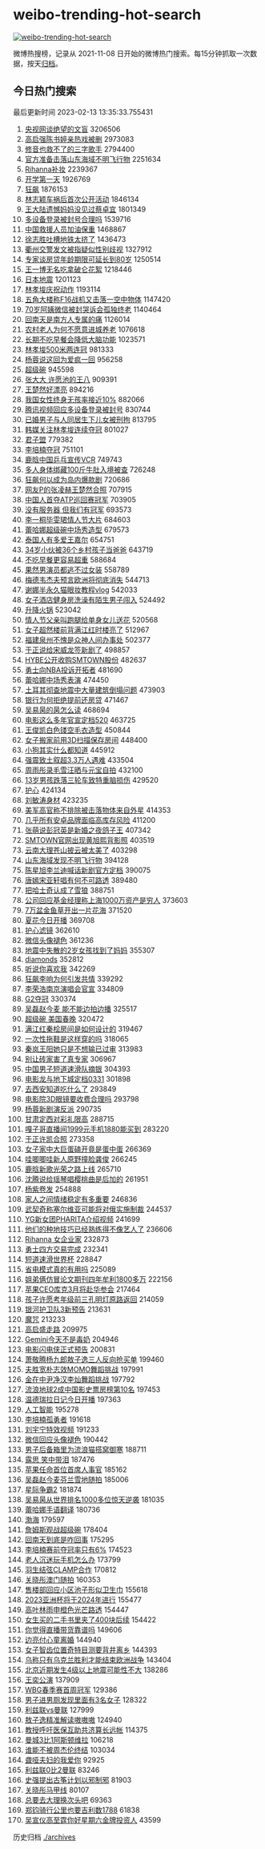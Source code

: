 # weibo-trending-hot-search

[![weibo-trending-hot-search](https://github.com/ameizi/weibo-trending-hot-search/actions/workflows/ci.yml/badge.svg)](https://github.com/ameizi/weibo-trending-hot-search/actions/workflows/ci.yml)

微博热搜榜，记录从 2021-11-08 日开始的微博热门搜索。每15分钟抓取一次数据，按天[归档](./archives)。

## 今日热门搜索

<!-- BEGIN --> 
最后更新时间 2023-02-13 13:35:33.755431 
1. [央视网谈绝望的文盲](https://s.weibo.com/weibo?q=%23%E5%A4%AE%E8%A7%86%E7%BD%91%E8%B0%88%E7%BB%9D%E6%9C%9B%E7%9A%84%E6%96%87%E7%9B%B2%23&t=31&band_rank=2&Refer=top) 3206506
1. [高启强陈书婷亲热戏被删](https://s.weibo.com/weibo?q=%23%E9%AB%98%E5%90%AF%E5%BC%BA%E9%99%88%E4%B9%A6%E5%A9%B7%E4%BA%B2%E7%83%AD%E6%88%8F%E8%A2%AB%E5%88%A0%23&t=31&band_rank=8&Refer=top) 2973083
1. [修音也救不了的三字歌手](https://s.weibo.com/weibo?q=%23%E4%BF%AE%E9%9F%B3%E4%B9%9F%E6%95%91%E4%B8%8D%E4%BA%86%E7%9A%84%E4%B8%89%E5%AD%97%E6%AD%8C%E6%89%8B%23&t=31&band_rank=1&Refer=top) 2794400
1. [官方准备击落山东海域不明飞行物](https://s.weibo.com/weibo?q=%23%E5%AE%98%E6%96%B9%E5%87%86%E5%A4%87%E5%87%BB%E8%90%BD%E5%B1%B1%E4%B8%9C%E6%B5%B7%E5%9F%9F%E4%B8%8D%E6%98%8E%E9%A3%9E%E8%A1%8C%E7%89%A9%23&t=31&band_rank=1&Refer=top) 2251634
1. [Rihanna补妆](https://s.weibo.com/weibo?q=%23Rihanna%E8%A1%A5%E5%A6%86%23&t=31&band_rank=1&Refer=top) 2239367
1. [开学第一天](https://s.weibo.com/weibo?q=%E5%BC%80%E5%AD%A6%E7%AC%AC%E4%B8%80%E5%A4%A9&t=31&band_rank=46&Refer=top) 1926769
1. [狂飙](https://s.weibo.com/weibo?q=%E7%8B%82%E9%A3%99&t=31&band_rank=8&Refer=top) 1876153
1. [林志颖车祸后首次公开活动](https://s.weibo.com/weibo?q=%23%E6%9E%97%E5%BF%97%E9%A2%96%E8%BD%A6%E7%A5%B8%E5%90%8E%E9%A6%96%E6%AC%A1%E5%85%AC%E5%BC%80%E6%B4%BB%E5%8A%A8%23&t=31&band_rank=4&Refer=top) 1846134
1. [王大陆遗憾妈妈没见过蔡卓宜](https://s.weibo.com/weibo?q=%23%E7%8E%8B%E5%A4%A7%E9%99%86%E9%81%97%E6%86%BE%E5%A6%88%E5%A6%88%E6%B2%A1%E8%A7%81%E8%BF%87%E8%94%A1%E5%8D%93%E5%AE%9C%23&t=31&band_rank=6&Refer=top) 1801349
1. [多设备登录被封号合理吗](https://s.weibo.com/weibo?q=%23%E5%A4%9A%E8%AE%BE%E5%A4%87%E7%99%BB%E5%BD%95%E8%A2%AB%E5%B0%81%E5%8F%B7%E5%90%88%E7%90%86%E5%90%97%23&t=31&band_rank=16&Refer=top) 1539716
1. [中国救援人员加油保重](https://s.weibo.com/weibo?q=%23%E4%B8%AD%E5%9B%BD%E6%95%91%E6%8F%B4%E4%BA%BA%E5%91%98%E5%8A%A0%E6%B2%B9%E4%BF%9D%E9%87%8D%23&t=31&band_rank=3&Refer=top) 1468867
1. [徐志胜吐槽地铁太挤了](https://s.weibo.com/weibo?q=%23%E5%BE%90%E5%BF%97%E8%83%9C%E5%90%90%E6%A7%BD%E5%9C%B0%E9%93%81%E5%A4%AA%E6%8C%A4%E4%BA%86%23&t=31&band_rank=8&Refer=top) 1436473
1. [衢州交警发文被指疑似性别歧视](https://s.weibo.com/weibo?q=%23%E8%A1%A2%E5%B7%9E%E4%BA%A4%E8%AD%A6%E5%8F%91%E6%96%87%E8%A2%AB%E6%8C%87%E7%96%91%E4%BC%BC%E6%80%A7%E5%88%AB%E6%AD%A7%E8%A7%86%23&t=31&band_rank=19&Refer=top) 1327912
1. [专家谈房贷年龄期限可延长到80岁](https://s.weibo.com/weibo?q=%23%E4%B8%93%E5%AE%B6%E8%B0%88%E6%88%BF%E8%B4%B7%E5%B9%B4%E9%BE%84%E6%9C%9F%E9%99%90%E5%8F%AF%E5%BB%B6%E9%95%BF%E5%88%B080%E5%B2%81%23&t=31&band_rank=4&Refer=top) 1250514
1. [王一博无名吃拿破仑花絮](https://s.weibo.com/weibo?q=%23%E7%8E%8B%E4%B8%80%E5%8D%9A%E6%97%A0%E5%90%8D%E5%90%83%E6%8B%BF%E7%A0%B4%E4%BB%91%E8%8A%B1%E7%B5%AE%23&t=31&band_rank=20&Refer=top) 1218446
1. [日本地震](https://s.weibo.com/weibo?q=%E6%97%A5%E6%9C%AC%E5%9C%B0%E9%9C%87&t=31&band_rank=7&Refer=top) 1201123
1. [林孝埈庆祝动作](https://s.weibo.com/weibo?q=%23%E6%9E%97%E5%AD%9D%E5%9F%88%E5%BA%86%E7%A5%9D%E5%8A%A8%E4%BD%9C%23&t=31&band_rank=2&Refer=top) 1193114
1. [五角大楼称F16战机又击落一空中物体](https://s.weibo.com/weibo?q=%23%E4%BA%94%E8%A7%92%E5%A4%A7%E6%A5%BC%E7%A7%B0F16%E6%88%98%E6%9C%BA%E5%8F%88%E5%87%BB%E8%90%BD%E4%B8%80%E7%A9%BA%E4%B8%AD%E7%89%A9%E4%BD%93%23&t=31&band_rank=5&Refer=top) 1147420
1. [70岁阿姨微信被封哭诉会孤独终老](https://s.weibo.com/weibo?q=%2370%E5%B2%81%E9%98%BF%E5%A7%A8%E5%BE%AE%E4%BF%A1%E8%A2%AB%E5%B0%81%E5%93%AD%E8%AF%89%E4%BC%9A%E5%AD%A4%E7%8B%AC%E7%BB%88%E8%80%81%23&t=31&band_rank=4&Refer=top) 1140464
1. [回南天是南方人专属的痛](https://s.weibo.com/weibo?q=%23%E5%9B%9E%E5%8D%97%E5%A4%A9%E6%98%AF%E5%8D%97%E6%96%B9%E4%BA%BA%E4%B8%93%E5%B1%9E%E7%9A%84%E7%97%9B%23&t=31&band_rank=22&Refer=top) 1126014
1. [农村老人为何不愿意进城养老](https://s.weibo.com/weibo?q=%23%E5%86%9C%E6%9D%91%E8%80%81%E4%BA%BA%E4%B8%BA%E4%BD%95%E4%B8%8D%E6%84%BF%E6%84%8F%E8%BF%9B%E5%9F%8E%E5%85%BB%E8%80%81%23&t=31&band_rank=48&Refer=top) 1076618
1. [长期不吃早餐会降低大脑功能](https://s.weibo.com/weibo?q=%23%E9%95%BF%E6%9C%9F%E4%B8%8D%E5%90%83%E6%97%A9%E9%A4%90%E4%BC%9A%E9%99%8D%E4%BD%8E%E5%A4%A7%E8%84%91%E5%8A%9F%E8%83%BD%23&t=31&band_rank=22&Refer=top) 1023571
1. [林孝埈500米两连冠](https://s.weibo.com/weibo?q=%23%E6%9E%97%E5%AD%9D%E5%9F%88500%E7%B1%B3%E4%B8%A4%E8%BF%9E%E5%86%A0%23&t=31&band_rank=5&Refer=top) 981333
1. [杨蓉说这回为爱疯一回](https://s.weibo.com/weibo?q=%23%E6%9D%A8%E8%93%89%E8%AF%B4%E8%BF%99%E5%9B%9E%E4%B8%BA%E7%88%B1%E7%96%AF%E4%B8%80%E5%9B%9E%23&t=31&band_rank=8&Refer=top) 956258
1. [超级碗](https://s.weibo.com/weibo?q=%E8%B6%85%E7%BA%A7%E7%A2%97&t=31&band_rank=6&Refer=top) 945598
1. [张大大 许愿池的王八](https://s.weibo.com/weibo?q=%E5%BC%A0%E5%A4%A7%E5%A4%A7%20%E8%AE%B8%E6%84%BF%E6%B1%A0%E7%9A%84%E7%8E%8B%E5%85%AB&t=31&band_rank=6&Refer=top) 909391
1. [王楚然好漂亮](https://s.weibo.com/weibo?q=%E7%8E%8B%E6%A5%9A%E7%84%B6%E5%A5%BD%E6%BC%82%E4%BA%AE&t=31&band_rank=7&Refer=top) 894216
1. [我国女性终身无孩率接近10%](https://s.weibo.com/weibo?q=%23%E6%88%91%E5%9B%BD%E5%A5%B3%E6%80%A7%E7%BB%88%E8%BA%AB%E6%97%A0%E5%AD%A9%E7%8E%87%E6%8E%A5%E8%BF%9110%25%23&t=31&band_rank=15&Refer=top) 882066
1. [腾讯视频回应多设备登录被封号](https://s.weibo.com/weibo?q=%23%E8%85%BE%E8%AE%AF%E8%A7%86%E9%A2%91%E5%9B%9E%E5%BA%94%E5%A4%9A%E8%AE%BE%E5%A4%87%E7%99%BB%E5%BD%95%E8%A2%AB%E5%B0%81%E5%8F%B7%23&t=31&band_rank=41&Refer=top) 830744
1. [已婚男子与人同居生下儿女被刑拘](https://s.weibo.com/weibo?q=%23%E5%B7%B2%E5%A9%9A%E7%94%B7%E5%AD%90%E4%B8%8E%E4%BA%BA%E5%90%8C%E5%B1%85%E7%94%9F%E4%B8%8B%E5%84%BF%E5%A5%B3%E8%A2%AB%E5%88%91%E6%8B%98%23&t=31&band_rank=31&Refer=top) 813795
1. [韩媒关注林孝埈连续夺冠](https://s.weibo.com/weibo?q=%23%E9%9F%A9%E5%AA%92%E5%85%B3%E6%B3%A8%E6%9E%97%E5%AD%9D%E5%9F%88%E8%BF%9E%E7%BB%AD%E5%A4%BA%E5%86%A0%23&t=31&band_rank=14&Refer=top) 801027
1. [君子盟](https://s.weibo.com/weibo?q=%E5%90%9B%E5%AD%90%E7%9B%9F&t=31&band_rank=13&Refer=top) 779382
1. [李培楠夺冠](https://s.weibo.com/weibo?q=%23%E6%9D%8E%E5%9F%B9%E6%A5%A0%E5%A4%BA%E5%86%A0%23&t=31&band_rank=25&Refer=top) 751101
1. [鹿晗中国乒乓宣传VCR](https://s.weibo.com/weibo?q=%23%E9%B9%BF%E6%99%97%E4%B8%AD%E5%9B%BD%E4%B9%92%E4%B9%93%E5%AE%A3%E4%BC%A0VCR%23&t=31&band_rank=13&Refer=top) 749743
1. [多人身体绑藏100斤牛肚入境被查](https://s.weibo.com/weibo?q=%23%E5%A4%9A%E4%BA%BA%E8%BA%AB%E4%BD%93%E7%BB%91%E8%97%8F100%E6%96%A4%E7%89%9B%E8%82%9A%E5%85%A5%E5%A2%83%E8%A2%AB%E6%9F%A5%23&t=31&band_rank=8&Refer=top) 726248
1. [狂飙何以成为岛内爆款剧](https://s.weibo.com/weibo?q=%23%E7%8B%82%E9%A3%99%E4%BD%95%E4%BB%A5%E6%88%90%E4%B8%BA%E5%B2%9B%E5%86%85%E7%88%86%E6%AC%BE%E5%89%A7%23&t=31&band_rank=20&Refer=top) 720686
1. [网友P的张凌赫王楚然合照](https://s.weibo.com/weibo?q=%23%E7%BD%91%E5%8F%8BP%E7%9A%84%E5%BC%A0%E5%87%8C%E8%B5%AB%E7%8E%8B%E6%A5%9A%E7%84%B6%E5%90%88%E7%85%A7%23&t=31&band_rank=10&Refer=top) 707915
1. [中国人首夺ATP巡回赛冠军](https://s.weibo.com/weibo?q=%23%E4%B8%AD%E5%9B%BD%E4%BA%BA%E9%A6%96%E5%A4%BAATP%E5%B7%A1%E5%9B%9E%E8%B5%9B%E5%86%A0%E5%86%9B%23&t=31&band_rank=7&Refer=top) 703905
1. [没有服务器 但我们有冠军](https://s.weibo.com/weibo?q=%E6%B2%A1%E6%9C%89%E6%9C%8D%E5%8A%A1%E5%99%A8%20%E4%BD%86%E6%88%91%E4%BB%AC%E6%9C%89%E5%86%A0%E5%86%9B&t=31&band_rank=7&Refer=top) 693573
1. [李一桐毕雯珺情人节大片](https://s.weibo.com/weibo?q=%23%E6%9D%8E%E4%B8%80%E6%A1%90%E6%AF%95%E9%9B%AF%E7%8F%BA%E6%83%85%E4%BA%BA%E8%8A%82%E5%A4%A7%E7%89%87%23&t=31&band_rank=33&Refer=top) 684603
1. [蕾哈娜超级碗中场秀造型](https://s.weibo.com/weibo?q=%23%E8%95%BE%E5%93%88%E5%A8%9C%E8%B6%85%E7%BA%A7%E7%A2%97%E4%B8%AD%E5%9C%BA%E7%A7%80%E9%80%A0%E5%9E%8B%23&t=31&band_rank=12&Refer=top) 679573
1. [泰国人有多爱王嘉尔](https://s.weibo.com/weibo?q=%23%E6%B3%B0%E5%9B%BD%E4%BA%BA%E6%9C%89%E5%A4%9A%E7%88%B1%E7%8E%8B%E5%98%89%E5%B0%94%23&t=31&band_rank=9&Refer=top) 654751
1. [34岁小伙被36个乡村孩子当爸爸](https://s.weibo.com/weibo?q=%2334%E5%B2%81%E5%B0%8F%E4%BC%99%E8%A2%AB36%E4%B8%AA%E4%B9%A1%E6%9D%91%E5%AD%A9%E5%AD%90%E5%BD%93%E7%88%B8%E7%88%B8%23&t=31&band_rank=18&Refer=top) 643719
1. [不吃早餐更容易超重](https://s.weibo.com/weibo?q=%23%E4%B8%8D%E5%90%83%E6%97%A9%E9%A4%90%E6%9B%B4%E5%AE%B9%E6%98%93%E8%B6%85%E9%87%8D%23&t=31&band_rank=36&Refer=top) 588684
1. [果然男演员都逃不过女装](https://s.weibo.com/weibo?q=%23%E6%9E%9C%E7%84%B6%E7%94%B7%E6%BC%94%E5%91%98%E9%83%BD%E9%80%83%E4%B8%8D%E8%BF%87%E5%A5%B3%E8%A3%85%23&t=31&band_rank=20&Refer=top) 558789
1. [梅德韦杰夫预言欧洲将彻底消失](https://s.weibo.com/weibo?q=%23%E6%A2%85%E5%BE%B7%E9%9F%A6%E6%9D%B0%E5%A4%AB%E9%A2%84%E8%A8%80%E6%AC%A7%E6%B4%B2%E5%B0%86%E5%BD%BB%E5%BA%95%E6%B6%88%E5%A4%B1%23&t=31&band_rank=10&Refer=top) 544713
1. [谢娜半永久猫眼妆教程vlog](https://s.weibo.com/weibo?q=%23%E8%B0%A2%E5%A8%9C%E5%8D%8A%E6%B0%B8%E4%B9%85%E7%8C%AB%E7%9C%BC%E5%A6%86%E6%95%99%E7%A8%8Bvlog%23&t=31&band_rank=11&Refer=top) 542033
1. [女子酒店健身房洗澡有陌生男子闯入](https://s.weibo.com/weibo?q=%23%E5%A5%B3%E5%AD%90%E9%85%92%E5%BA%97%E5%81%A5%E8%BA%AB%E6%88%BF%E6%B4%97%E6%BE%A1%E6%9C%89%E9%99%8C%E7%94%9F%E7%94%B7%E5%AD%90%E9%97%AF%E5%85%A5%23&t=31&band_rank=13&Refer=top) 524492
1. [升降火锅](https://s.weibo.com/weibo?q=%E5%8D%87%E9%99%8D%E7%81%AB%E9%94%85&t=31&band_rank=12&Refer=top) 523042
1. [情人节父亲叫跑腿给单身女儿送花](https://s.weibo.com/weibo?q=%23%E6%83%85%E4%BA%BA%E8%8A%82%E7%88%B6%E4%BA%B2%E5%8F%AB%E8%B7%91%E8%85%BF%E7%BB%99%E5%8D%95%E8%BA%AB%E5%A5%B3%E5%84%BF%E9%80%81%E8%8A%B1%23&t=31&band_rank=14&Refer=top) 520568
1. [女子超然楼前背满江红时楼亮了](https://s.weibo.com/weibo?q=%23%E5%A5%B3%E5%AD%90%E8%B6%85%E7%84%B6%E6%A5%BC%E5%89%8D%E8%83%8C%E6%BB%A1%E6%B1%9F%E7%BA%A2%E6%97%B6%E6%A5%BC%E4%BA%AE%E4%BA%86%23&t=31&band_rank=31&Refer=top) 512967
1. [福建泉州不愧是众神人间办事处](https://s.weibo.com/weibo?q=%23%E7%A6%8F%E5%BB%BA%E6%B3%89%E5%B7%9E%E4%B8%8D%E6%84%A7%E6%98%AF%E4%BC%97%E7%A5%9E%E4%BA%BA%E9%97%B4%E5%8A%9E%E4%BA%8B%E5%A4%84%23&t=31&band_rank=11&Refer=top) 502377
1. [于正说给宋威龙签新剧了](https://s.weibo.com/weibo?q=%23%E4%BA%8E%E6%AD%A3%E8%AF%B4%E7%BB%99%E5%AE%8B%E5%A8%81%E9%BE%99%E7%AD%BE%E6%96%B0%E5%89%A7%E4%BA%86%23&t=31&band_rank=26&Refer=top) 498857
1. [HYBE公开收购SMTOWN股份](https://s.weibo.com/weibo?q=%23HYBE%E5%85%AC%E5%BC%80%E6%94%B6%E8%B4%ADSMTOWN%E8%82%A1%E4%BB%BD%23&t=31&band_rank=23&Refer=top) 482637
1. [勇士向NBA投诉开拓者](https://s.weibo.com/weibo?q=%23%E5%8B%87%E5%A3%AB%E5%90%91NBA%E6%8A%95%E8%AF%89%E5%BC%80%E6%8B%93%E8%80%85%23&t=31&band_rank=13&Refer=top) 481690
1. [蕾哈娜中场秀表演](https://s.weibo.com/weibo?q=%E8%95%BE%E5%93%88%E5%A8%9C%E4%B8%AD%E5%9C%BA%E7%A7%80%E8%A1%A8%E6%BC%94&t=31&band_rank=22&Refer=top) 474450
1. [土耳其彻查地震中大量建筑倒塌问题](https://s.weibo.com/weibo?q=%23%E5%9C%9F%E8%80%B3%E5%85%B6%E5%BD%BB%E6%9F%A5%E5%9C%B0%E9%9C%87%E4%B8%AD%E5%A4%A7%E9%87%8F%E5%BB%BA%E7%AD%91%E5%80%92%E5%A1%8C%E9%97%AE%E9%A2%98%23&t=31&band_rank=17&Refer=top) 473903
1. [银行为何拒绝提前还房贷](https://s.weibo.com/weibo?q=%23%E9%93%B6%E8%A1%8C%E4%B8%BA%E4%BD%95%E6%8B%92%E7%BB%9D%E6%8F%90%E5%89%8D%E8%BF%98%E6%88%BF%E8%B4%B7%23&t=31&band_rank=31&Refer=top) 471467
1. [吴易昺的昺怎么读](https://s.weibo.com/weibo?q=%23%E5%90%B4%E6%98%93%E6%98%BA%E7%9A%84%E6%98%BA%E6%80%8E%E4%B9%88%E8%AF%BB%23&t=31&band_rank=18&Refer=top) 468694
1. [电影这么多年官宣定档520](https://s.weibo.com/weibo?q=%23%E7%94%B5%E5%BD%B1%E8%BF%99%E4%B9%88%E5%A4%9A%E5%B9%B4%E5%AE%98%E5%AE%A3%E5%AE%9A%E6%A1%A3520%23&t=31&band_rank=17&Refer=top) 463725
1. [王俊凯白色镂空毛衣造型](https://s.weibo.com/weibo?q=%23%E7%8E%8B%E4%BF%8A%E5%87%AF%E7%99%BD%E8%89%B2%E9%95%82%E7%A9%BA%E6%AF%9B%E8%A1%A3%E9%80%A0%E5%9E%8B%23&t=31&band_rank=22&Refer=top) 450844
1. [女子搬家前用3D扫描保存房间](https://s.weibo.com/weibo?q=%23%E5%A5%B3%E5%AD%90%E6%90%AC%E5%AE%B6%E5%89%8D%E7%94%A83D%E6%89%AB%E6%8F%8F%E4%BF%9D%E5%AD%98%E6%88%BF%E9%97%B4%23&t=31&band_rank=27&Refer=top) 448400
1. [小狗其实什么都知道](https://s.weibo.com/weibo?q=%23%E5%B0%8F%E7%8B%97%E5%85%B6%E5%AE%9E%E4%BB%80%E4%B9%88%E9%83%BD%E7%9F%A5%E9%81%93%23&t=31&band_rank=13&Refer=top) 445912
1. [强震致土叙超3.3万人遇难](https://s.weibo.com/weibo?q=%23%E5%BC%BA%E9%9C%87%E8%87%B4%E5%9C%9F%E5%8F%99%E8%B6%853.3%E4%B8%87%E4%BA%BA%E9%81%87%E9%9A%BE%23&t=31&band_rank=33&Refer=top) 433504
1. [周雨彤录毛雪汪晒与元宝自拍](https://s.weibo.com/weibo?q=%23%E5%91%A8%E9%9B%A8%E5%BD%A4%E5%BD%95%E6%AF%9B%E9%9B%AA%E6%B1%AA%E6%99%92%E4%B8%8E%E5%85%83%E5%AE%9D%E8%87%AA%E6%8B%8D%23&t=31&band_rank=19&Refer=top) 432100
1. [13岁男孩跌落三轮车致特重脑损伤](https://s.weibo.com/weibo?q=%2313%E5%B2%81%E7%94%B7%E5%AD%A9%E8%B7%8C%E8%90%BD%E4%B8%89%E8%BD%AE%E8%BD%A6%E8%87%B4%E7%89%B9%E9%87%8D%E8%84%91%E6%8D%9F%E4%BC%A4%23&t=31&band_rank=31&Refer=top) 429520
1. [护心](https://s.weibo.com/weibo?q=%E6%8A%A4%E5%BF%83&t=31&band_rank=19&Refer=top) 424134
1. [刘敏涛身材](https://s.weibo.com/weibo?q=%23%E5%88%98%E6%95%8F%E6%B6%9B%E8%BA%AB%E6%9D%90%23&t=31&band_rank=20&Refer=top) 423235
1. [美军高官称不排除被击落物体来自外星](https://s.weibo.com/weibo?q=%23%E7%BE%8E%E5%86%9B%E9%AB%98%E5%AE%98%E7%A7%B0%E4%B8%8D%E6%8E%92%E9%99%A4%E8%A2%AB%E5%87%BB%E8%90%BD%E7%89%A9%E4%BD%93%E6%9D%A5%E8%87%AA%E5%A4%96%E6%98%9F%23&t=31&band_rank=44&Refer=top) 414353
1. [几乎所有安卓品牌面临高库存风险](https://s.weibo.com/weibo?q=%23%E5%87%A0%E4%B9%8E%E6%89%80%E6%9C%89%E5%AE%89%E5%8D%93%E5%93%81%E7%89%8C%E9%9D%A2%E4%B8%B4%E9%AB%98%E5%BA%93%E5%AD%98%E9%A3%8E%E9%99%A9%23&t=31&band_rank=21&Refer=top) 411200
1. [张萌说彭冠英是新婚之夜鸽子王](https://s.weibo.com/weibo?q=%23%E5%BC%A0%E8%90%8C%E8%AF%B4%E5%BD%AD%E5%86%A0%E8%8B%B1%E6%98%AF%E6%96%B0%E5%A9%9A%E4%B9%8B%E5%A4%9C%E9%B8%BD%E5%AD%90%E7%8E%8B%23&t=31&band_rank=14&Refer=top) 407342
1. [SMTOWN官网出现黄旭熙背影照](https://s.weibo.com/weibo?q=%23SMTOWN%E5%AE%98%E7%BD%91%E5%87%BA%E7%8E%B0%E9%BB%84%E6%97%AD%E7%86%99%E8%83%8C%E5%BD%B1%E7%85%A7%23&t=31&band_rank=14&Refer=top) 403519
1. [云南大理苍山披云被太美了](https://s.weibo.com/weibo?q=%23%E4%BA%91%E5%8D%97%E5%A4%A7%E7%90%86%E8%8B%8D%E5%B1%B1%E6%8A%AB%E4%BA%91%E8%A2%AB%E5%A4%AA%E7%BE%8E%E4%BA%86%23&t=31&band_rank=43&Refer=top) 403298
1. [山东海域发现不明飞行物](https://s.weibo.com/weibo?q=%23%E5%B1%B1%E4%B8%9C%E6%B5%B7%E5%9F%9F%E5%8F%91%E7%8E%B0%E4%B8%8D%E6%98%8E%E9%A3%9E%E8%A1%8C%E7%89%A9%23&t=31&band_rank=15&Refer=top) 394128
1. [陈星旭李兰迪喊话新剧官方定档](https://s.weibo.com/weibo?q=%23%E9%99%88%E6%98%9F%E6%97%AD%E6%9D%8E%E5%85%B0%E8%BF%AA%E5%96%8A%E8%AF%9D%E6%96%B0%E5%89%A7%E5%AE%98%E6%96%B9%E5%AE%9A%E6%A1%A3%23&t=31&band_rank=22&Refer=top) 390075
1. [唐嫣宋亚轩唱有何不可路透](https://s.weibo.com/weibo?q=%23%E5%94%90%E5%AB%A3%E5%AE%8B%E4%BA%9A%E8%BD%A9%E5%94%B1%E6%9C%89%E4%BD%95%E4%B8%8D%E5%8F%AF%E8%B7%AF%E9%80%8F%23&t=31&band_rank=16&Refer=top) 389480
1. [把哈士奇认成了雪狼](https://s.weibo.com/weibo?q=%23%E6%8A%8A%E5%93%88%E5%A3%AB%E5%A5%87%E8%AE%A4%E6%88%90%E4%BA%86%E9%9B%AA%E7%8B%BC%23&t=31&band_rank=29&Refer=top) 388751
1. [公司回应基金经理称上海1000万资产是穷人](https://s.weibo.com/weibo?q=%23%E5%85%AC%E5%8F%B8%E5%9B%9E%E5%BA%94%E5%9F%BA%E9%87%91%E7%BB%8F%E7%90%86%E7%A7%B0%E4%B8%8A%E6%B5%B71000%E4%B8%87%E8%B5%84%E4%BA%A7%E6%98%AF%E7%A9%B7%E4%BA%BA%23&t=31&band_rank=47&Refer=top) 373603
1. [7万盆金鱼草开出一片花海](https://s.weibo.com/weibo?q=%237%E4%B8%87%E7%9B%86%E9%87%91%E9%B1%BC%E8%8D%89%E5%BC%80%E5%87%BA%E4%B8%80%E7%89%87%E8%8A%B1%E6%B5%B7%23&t=31&band_rank=18&Refer=top) 371520
1. [夏花今日开播](https://s.weibo.com/weibo?q=%23%E5%A4%8F%E8%8A%B1%E4%BB%8A%E6%97%A5%E5%BC%80%E6%92%AD%23&t=31&band_rank=29&Refer=top) 369708
1. [护心滤镜](https://s.weibo.com/weibo?q=%23%E6%8A%A4%E5%BF%83%E6%BB%A4%E9%95%9C%23&t=31&band_rank=23&Refer=top) 362610
1. [微信头像褪色](https://s.weibo.com/weibo?q=%23%E5%BE%AE%E4%BF%A1%E5%A4%B4%E5%83%8F%E8%A4%AA%E8%89%B2%23&t=31&band_rank=17&Refer=top) 361236
1. [地震中失散的2岁女孩找到了妈妈](https://s.weibo.com/weibo?q=%23%E5%9C%B0%E9%9C%87%E4%B8%AD%E5%A4%B1%E6%95%A3%E7%9A%842%E5%B2%81%E5%A5%B3%E5%AD%A9%E6%89%BE%E5%88%B0%E4%BA%86%E5%A6%88%E5%A6%88%23&t=31&band_rank=29&Refer=top) 355307
1. [diamonds](https://s.weibo.com/weibo?q=diamonds&t=31&band_rank=30&Refer=top) 352812
1. [听说你喜欢我](https://s.weibo.com/weibo?q=%E5%90%AC%E8%AF%B4%E4%BD%A0%E5%96%9C%E6%AC%A2%E6%88%91&t=31&band_rank=18&Refer=top) 342269
1. [狂飙李响为何引发共情](https://s.weibo.com/weibo?q=%23%E7%8B%82%E9%A3%99%E6%9D%8E%E5%93%8D%E4%B8%BA%E4%BD%95%E5%BC%95%E5%8F%91%E5%85%B1%E6%83%85%23&t=31&band_rank=41&Refer=top) 339292
1. [李荣浩南京演唱会官宣](https://s.weibo.com/weibo?q=%23%E6%9D%8E%E8%8D%A3%E6%B5%A9%E5%8D%97%E4%BA%AC%E6%BC%94%E5%94%B1%E4%BC%9A%E5%AE%98%E5%AE%A3%23&t=31&band_rank=27&Refer=top) 334809
1. [G2夺冠](https://s.weibo.com/weibo?q=%23G2%E5%A4%BA%E5%86%A0%23&t=31&band_rank=30&Refer=top) 330374
1. [吴磊赵今麦 能不能边拍边播](https://s.weibo.com/weibo?q=%E5%90%B4%E7%A3%8A%E8%B5%B5%E4%BB%8A%E9%BA%A6%20%E8%83%BD%E4%B8%8D%E8%83%BD%E8%BE%B9%E6%8B%8D%E8%BE%B9%E6%92%AD&t=31&band_rank=19&Refer=top) 325517
1. [超级碗 美国春晚](https://s.weibo.com/weibo?q=%E8%B6%85%E7%BA%A7%E7%A2%97%20%E7%BE%8E%E5%9B%BD%E6%98%A5%E6%99%9A&t=31&band_rank=23&Refer=top) 320472
1. [满江红秦桧房间是如何设计的](https://s.weibo.com/weibo?q=%23%E6%BB%A1%E6%B1%9F%E7%BA%A2%E7%A7%A6%E6%A1%A7%E6%88%BF%E9%97%B4%E6%98%AF%E5%A6%82%E4%BD%95%E8%AE%BE%E8%AE%A1%E7%9A%84%23&t=31&band_rank=48&Refer=top) 319467
1. [一次性拖鞋是这样穿的吗](https://s.weibo.com/weibo?q=%23%E4%B8%80%E6%AC%A1%E6%80%A7%E6%8B%96%E9%9E%8B%E6%98%AF%E8%BF%99%E6%A0%B7%E7%A9%BF%E7%9A%84%E5%90%97%23&t=31&band_rank=21&Refer=top) 318065
1. [秦岚王阳她只是不想输已过审](https://s.weibo.com/weibo?q=%23%E7%A7%A6%E5%B2%9A%E7%8E%8B%E9%98%B3%E5%A5%B9%E5%8F%AA%E6%98%AF%E4%B8%8D%E6%83%B3%E8%BE%93%E5%B7%B2%E8%BF%87%E5%AE%A1%23&t=31&band_rank=37&Refer=top) 313983
1. [别让砖家害了真专家](https://s.weibo.com/weibo?q=%23%E5%88%AB%E8%AE%A9%E7%A0%96%E5%AE%B6%E5%AE%B3%E4%BA%86%E7%9C%9F%E4%B8%93%E5%AE%B6%23&t=31&band_rank=41&Refer=top) 306967
1. [中国男子短道速滑队摘银](https://s.weibo.com/weibo?q=%23%E4%B8%AD%E5%9B%BD%E7%94%B7%E5%AD%90%E7%9F%AD%E9%81%93%E9%80%9F%E6%BB%91%E9%98%9F%E6%91%98%E9%93%B6%23&t=31&band_rank=22&Refer=top) 304393
1. [电影龙与地下城定档0331](https://s.weibo.com/weibo?q=%23%E7%94%B5%E5%BD%B1%E9%BE%99%E4%B8%8E%E5%9C%B0%E4%B8%8B%E5%9F%8E%E5%AE%9A%E6%A1%A30331%23&t=31&band_rank=30&Refer=top) 301898
1. [去西安知道吃什么了](https://s.weibo.com/weibo?q=%23%E5%8E%BB%E8%A5%BF%E5%AE%89%E7%9F%A5%E9%81%93%E5%90%83%E4%BB%80%E4%B9%88%E4%BA%86%23&t=31&band_rank=22&Refer=top) 293849
1. [电影院3D眼镜要收费合理吗](https://s.weibo.com/weibo?q=%23%E7%94%B5%E5%BD%B1%E9%99%A23D%E7%9C%BC%E9%95%9C%E8%A6%81%E6%94%B6%E8%B4%B9%E5%90%88%E7%90%86%E5%90%97%23&t=31&band_rank=25&Refer=top) 293798
1. [杨蓉新剧演反派](https://s.weibo.com/weibo?q=%23%E6%9D%A8%E8%93%89%E6%96%B0%E5%89%A7%E6%BC%94%E5%8F%8D%E6%B4%BE%23&t=31&band_rank=31&Refer=top) 290735
1. [甘肃定西对彩礼限高](https://s.weibo.com/weibo?q=%23%E7%94%98%E8%82%83%E5%AE%9A%E8%A5%BF%E5%AF%B9%E5%BD%A9%E7%A4%BC%E9%99%90%E9%AB%98%23&t=31&band_rank=26&Refer=top) 288715
1. [嘎子哥直播间1999元手机1880能买到](https://s.weibo.com/weibo?q=%23%E5%98%8E%E5%AD%90%E5%93%A5%E7%9B%B4%E6%92%AD%E9%97%B41999%E5%85%83%E6%89%8B%E6%9C%BA1880%E8%83%BD%E4%B9%B0%E5%88%B0%23&t=31&band_rank=23&Refer=top) 283220
1. [于正许凯合照](https://s.weibo.com/weibo?q=%23%E4%BA%8E%E6%AD%A3%E8%AE%B8%E5%87%AF%E5%90%88%E7%85%A7%23&t=31&band_rank=25&Refer=top) 273358
1. [女子家中大巨蛋磕开竟是蛋中蛋](https://s.weibo.com/weibo?q=%23%E5%A5%B3%E5%AD%90%E5%AE%B6%E4%B8%AD%E5%A4%A7%E5%B7%A8%E8%9B%8B%E7%A3%95%E5%BC%80%E7%AB%9F%E6%98%AF%E8%9B%8B%E4%B8%AD%E8%9B%8B%23&t=31&band_rank=45&Refer=top) 266369
1. [哇唧唧哇新人原野撞脸龚俊](https://s.weibo.com/weibo?q=%23%E5%93%87%E5%94%A7%E5%94%A7%E5%93%87%E6%96%B0%E4%BA%BA%E5%8E%9F%E9%87%8E%E6%92%9E%E8%84%B8%E9%BE%9A%E4%BF%8A%23&t=31&band_rank=24&Refer=top) 266245
1. [鹿晗新歌光荣之路上线](https://s.weibo.com/weibo?q=%23%E9%B9%BF%E6%99%97%E6%96%B0%E6%AD%8C%E5%85%89%E8%8D%A3%E4%B9%8B%E8%B7%AF%E4%B8%8A%E7%BA%BF%23&t=31&band_rank=36&Refer=top) 265710
1. [沈腾说给瑶琴唱樱桃曲是后加的](https://s.weibo.com/weibo?q=%23%E6%B2%88%E8%85%BE%E8%AF%B4%E7%BB%99%E7%91%B6%E7%90%B4%E5%94%B1%E6%A8%B1%E6%A1%83%E6%9B%B2%E6%98%AF%E5%90%8E%E5%8A%A0%E7%9A%84%23&t=31&band_rank=35&Refer=top) 261951
1. [杨紫卷发](https://s.weibo.com/weibo?q=%23%E6%9D%A8%E7%B4%AB%E5%8D%B7%E5%8F%91%23&t=31&band_rank=25&Refer=top) 254888
1. [家人之间情绪稳定有多重要](https://s.weibo.com/weibo?q=%23%E5%AE%B6%E4%BA%BA%E4%B9%8B%E9%97%B4%E6%83%85%E7%BB%AA%E7%A8%B3%E5%AE%9A%E6%9C%89%E5%A4%9A%E9%87%8D%E8%A6%81%23&t=31&band_rank=28&Refer=top) 246836
1. [武契奇称塞尔维亚可能将对俄实施制裁](https://s.weibo.com/weibo?q=%23%E6%AD%A6%E5%A5%91%E5%A5%87%E7%A7%B0%E5%A1%9E%E5%B0%94%E7%BB%B4%E4%BA%9A%E5%8F%AF%E8%83%BD%E5%B0%86%E5%AF%B9%E4%BF%84%E5%AE%9E%E6%96%BD%E5%88%B6%E8%A3%81%23&t=31&band_rank=26&Refer=top) 244537
1. [YG新女团PHARITA介绍视频](https://s.weibo.com/weibo?q=%23YG%E6%96%B0%E5%A5%B3%E5%9B%A2PHARITA%E4%BB%8B%E7%BB%8D%E8%A7%86%E9%A2%91%23&t=31&band_rank=30&Refer=top) 241699
1. [他们的种地技巧已经熟练得不像艺人了](https://s.weibo.com/weibo?q=%23%E4%BB%96%E4%BB%AC%E7%9A%84%E7%A7%8D%E5%9C%B0%E6%8A%80%E5%B7%A7%E5%B7%B2%E7%BB%8F%E7%86%9F%E7%BB%83%E5%BE%97%E4%B8%8D%E5%83%8F%E8%89%BA%E4%BA%BA%E4%BA%86%23&t=31&band_rank=41&Refer=top) 236606
1. [Rihanna 女企业家](https://s.weibo.com/weibo?q=Rihanna%20%E5%A5%B3%E4%BC%81%E4%B8%9A%E5%AE%B6&t=31&band_rank=36&Refer=top) 232873
1. [勇士四方交易完成](https://s.weibo.com/weibo?q=%23%E5%8B%87%E5%A3%AB%E5%9B%9B%E6%96%B9%E4%BA%A4%E6%98%93%E5%AE%8C%E6%88%90%23&t=31&band_rank=45&Refer=top) 232341
1. [短道速滑世界杯](https://s.weibo.com/weibo?q=%23%E7%9F%AD%E9%81%93%E9%80%9F%E6%BB%91%E4%B8%96%E7%95%8C%E6%9D%AF%23&t=31&band_rank=33&Refer=top) 228847
1. [省电模式真的有用吗](https://s.weibo.com/weibo?q=%23%E7%9C%81%E7%94%B5%E6%A8%A1%E5%BC%8F%E7%9C%9F%E7%9A%84%E6%9C%89%E7%94%A8%E5%90%97%23&t=31&band_rank=43&Refer=top) 225089
1. [姐弟俩仿冒论文期刊四年牟利1800多万](https://s.weibo.com/weibo?q=%23%E5%A7%90%E5%BC%9F%E4%BF%A9%E4%BB%BF%E5%86%92%E8%AE%BA%E6%96%87%E6%9C%9F%E5%88%8A%E5%9B%9B%E5%B9%B4%E7%89%9F%E5%88%A91800%E5%A4%9A%E4%B8%87%23&t=31&band_rank=27&Refer=top) 222156
1. [苹果CEO库克3月将赴华参会](https://s.weibo.com/weibo?q=%23%E8%8B%B9%E6%9E%9CCEO%E5%BA%93%E5%85%8B3%E6%9C%88%E5%B0%86%E8%B5%B4%E5%8D%8E%E5%8F%82%E4%BC%9A%23&t=31&band_rank=32&Refer=top) 217464
1. [孩子许愿考年级前三孔明灯原路返回](https://s.weibo.com/weibo?q=%23%E5%AD%A9%E5%AD%90%E8%AE%B8%E6%84%BF%E8%80%83%E5%B9%B4%E7%BA%A7%E5%89%8D%E4%B8%89%E5%AD%94%E6%98%8E%E7%81%AF%E5%8E%9F%E8%B7%AF%E8%BF%94%E5%9B%9E%23&t=31&band_rank=43&Refer=top) 214059
1. [银河护卫队3新预告](https://s.weibo.com/weibo?q=%23%E9%93%B6%E6%B2%B3%E6%8A%A4%E5%8D%AB%E9%98%9F3%E6%96%B0%E9%A2%84%E5%91%8A%23&t=31&band_rank=38&Refer=top) 213631
1. [魔咒](https://s.weibo.com/weibo?q=%E9%AD%94%E5%92%92&t=31&band_rank=28&Refer=top) 213233
1. [高启盛走路](https://s.weibo.com/weibo?q=%23%E9%AB%98%E5%90%AF%E7%9B%9B%E8%B5%B0%E8%B7%AF%23&t=31&band_rank=29&Refer=top) 209975
1. [Gemini今天不是毒奶](https://s.weibo.com/weibo?q=%23Gemini%E4%BB%8A%E5%A4%A9%E4%B8%8D%E6%98%AF%E6%AF%92%E5%A5%B6%23&t=31&band_rank=37&Refer=top) 204946
1. [电影闪电侠正式预告](https://s.weibo.com/weibo?q=%23%E7%94%B5%E5%BD%B1%E9%97%AA%E7%94%B5%E4%BE%A0%E6%AD%A3%E5%BC%8F%E9%A2%84%E5%91%8A%23&t=31&band_rank=38&Refer=top) 200831
1. [萧敬腾杨九郎敖子逸三人反向抢买单](https://s.weibo.com/weibo?q=%23%E8%90%A7%E6%95%AC%E8%85%BE%E6%9D%A8%E4%B9%9D%E9%83%8E%E6%95%96%E5%AD%90%E9%80%B8%E4%B8%89%E4%BA%BA%E5%8F%8D%E5%90%91%E6%8A%A2%E4%B9%B0%E5%8D%95%23&t=31&band_rank=12&Refer=top) 199460
1. [夫胜宽朴志效MOMO舞蹈挑战](https://s.weibo.com/weibo?q=%23%E5%A4%AB%E8%83%9C%E5%AE%BD%E6%9C%B4%E5%BF%97%E6%95%88MOMO%E8%88%9E%E8%B9%88%E6%8C%91%E6%88%98%23&t=31&band_rank=30&Refer=top) 197991
1. [金在中尹净汉李灿舞蹈挑战](https://s.weibo.com/weibo?q=%23%E9%87%91%E5%9C%A8%E4%B8%AD%E5%B0%B9%E5%87%80%E6%B1%89%E6%9D%8E%E7%81%BF%E8%88%9E%E8%B9%88%E6%8C%91%E6%88%98%23&t=31&band_rank=19&Refer=top) 197792
1. [流浪地球2成中国影史票房榜第10名](https://s.weibo.com/weibo?q=%23%E6%B5%81%E6%B5%AA%E5%9C%B0%E7%90%832%E6%88%90%E4%B8%AD%E5%9B%BD%E5%BD%B1%E5%8F%B2%E7%A5%A8%E6%88%BF%E6%A6%9C%E7%AC%AC10%E5%90%8D%23&t=31&band_rank=31&Refer=top) 197453
1. [温德瑞拉日记今日开播](https://s.weibo.com/weibo?q=%23%E6%B8%A9%E5%BE%B7%E7%91%9E%E6%8B%89%E6%97%A5%E8%AE%B0%E4%BB%8A%E6%97%A5%E5%BC%80%E6%92%AD%23&t=31&band_rank=45&Refer=top) 197363
1. [人工智能](https://s.weibo.com/weibo?q=%23%E4%BA%BA%E5%B7%A5%E6%99%BA%E8%83%BD%23&t=31&band_rank=35&Refer=top) 195278
1. [李培楠孤勇者](https://s.weibo.com/weibo?q=%23%E6%9D%8E%E5%9F%B9%E6%A5%A0%E5%AD%A4%E5%8B%87%E8%80%85%23&t=31&band_rank=46&Refer=top) 191618
1. [刘宇宁特效视频](https://s.weibo.com/weibo?q=%23%E5%88%98%E5%AE%87%E5%AE%81%E7%89%B9%E6%95%88%E8%A7%86%E9%A2%91%23&t=31&band_rank=6&Refer=top) 191233
1. [微信回应头像褪色](https://s.weibo.com/weibo?q=%23%E5%BE%AE%E4%BF%A1%E5%9B%9E%E5%BA%94%E5%A4%B4%E5%83%8F%E8%A4%AA%E8%89%B2%23&t=31&band_rank=32&Refer=top) 190442
1. [男子后备箱里为流浪猫搭窝御寒](https://s.weibo.com/weibo?q=%23%E7%94%B7%E5%AD%90%E5%90%8E%E5%A4%87%E7%AE%B1%E9%87%8C%E4%B8%BA%E6%B5%81%E6%B5%AA%E7%8C%AB%E6%90%AD%E7%AA%9D%E5%BE%A1%E5%AF%92%23&t=31&band_rank=43&Refer=top) 188711
1. [露思 笑中带泪](https://s.weibo.com/weibo?q=%E9%9C%B2%E6%80%9D%20%E7%AC%91%E4%B8%AD%E5%B8%A6%E6%B3%AA&t=31&band_rank=34&Refer=top) 187476
1. [苹果任命首位首席人事官](https://s.weibo.com/weibo?q=%23%E8%8B%B9%E6%9E%9C%E4%BB%BB%E5%91%BD%E9%A6%96%E4%BD%8D%E9%A6%96%E5%B8%AD%E4%BA%BA%E4%BA%8B%E5%AE%98%23&t=31&band_rank=46&Refer=top) 185162
1. [吴磊赵今麦芬兰雪地随拍](https://s.weibo.com/weibo?q=%23%E5%90%B4%E7%A3%8A%E8%B5%B5%E4%BB%8A%E9%BA%A6%E8%8A%AC%E5%85%B0%E9%9B%AA%E5%9C%B0%E9%9A%8F%E6%8B%8D%23&t=31&band_rank=35&Refer=top) 185006
1. [星际争霸2](https://s.weibo.com/weibo?q=%23%E6%98%9F%E9%99%85%E4%BA%89%E9%9C%B82%23&t=31&band_rank=22&Refer=top) 181874
1. [吴易昺从世界排名1000多位惊天逆袭](https://s.weibo.com/weibo?q=%23%E5%90%B4%E6%98%93%E6%98%BA%E4%BB%8E%E4%B8%96%E7%95%8C%E6%8E%92%E5%90%8D1000%E5%A4%9A%E4%BD%8D%E6%83%8A%E5%A4%A9%E9%80%86%E8%A2%AD%23&t=31&band_rank=49&Refer=top) 181035
1. [蕾哈娜手语翻译](https://s.weibo.com/weibo?q=%E8%95%BE%E5%93%88%E5%A8%9C%E6%89%8B%E8%AF%AD%E7%BF%BB%E8%AF%91&t=31&band_rank=50&Refer=top) 180736
1. [渤海](https://s.weibo.com/weibo?q=%23%E6%B8%A4%E6%B5%B7%23&t=31&band_rank=36&Refer=top) 179597
1. [詹姆斯观战超级碗](https://s.weibo.com/weibo?q=%23%E8%A9%B9%E5%A7%86%E6%96%AF%E8%A7%82%E6%88%98%E8%B6%85%E7%BA%A7%E7%A2%97%23&t=31&band_rank=40&Refer=top) 178404
1. [回南天到底是咋回事](https://s.weibo.com/weibo?q=%23%E5%9B%9E%E5%8D%97%E5%A4%A9%E5%88%B0%E5%BA%95%E6%98%AF%E5%92%8B%E5%9B%9E%E4%BA%8B%23&t=31&band_rank=47&Refer=top) 175295
1. [李培楠赛前夺冠率只有6%](https://s.weibo.com/weibo?q=%23%E6%9D%8E%E5%9F%B9%E6%A5%A0%E8%B5%9B%E5%89%8D%E5%A4%BA%E5%86%A0%E7%8E%87%E5%8F%AA%E6%9C%896%25%23&t=31&band_rank=41&Refer=top) 174523
1. [老人沉迷玩手机怎么办](https://s.weibo.com/weibo?q=%23%E8%80%81%E4%BA%BA%E6%B2%89%E8%BF%B7%E7%8E%A9%E6%89%8B%E6%9C%BA%E6%80%8E%E4%B9%88%E5%8A%9E%23&t=31&band_rank=11&Refer=top) 173799
1. [羽生结弦CLAMP合作](https://s.weibo.com/weibo?q=%23%E7%BE%BD%E7%94%9F%E7%BB%93%E5%BC%A6CLAMP%E5%90%88%E4%BD%9C%23&t=31&band_rank=44&Refer=top) 170812
1. [关晓彤澳门随拍](https://s.weibo.com/weibo?q=%23%E5%85%B3%E6%99%93%E5%BD%A4%E6%BE%B3%E9%97%A8%E9%9A%8F%E6%8B%8D%23&t=31&band_rank=38&Refer=top) 160353
1. [售楼部回应小区池子形似卫生巾](https://s.weibo.com/weibo?q=%23%E5%94%AE%E6%A5%BC%E9%83%A8%E5%9B%9E%E5%BA%94%E5%B0%8F%E5%8C%BA%E6%B1%A0%E5%AD%90%E5%BD%A2%E4%BC%BC%E5%8D%AB%E7%94%9F%E5%B7%BE%23&t=31&band_rank=39&Refer=top) 155618
1. [2023亚洲杯将于2024年进行](https://s.weibo.com/weibo?q=%232023%E4%BA%9A%E6%B4%B2%E6%9D%AF%E5%B0%86%E4%BA%8E2024%E5%B9%B4%E8%BF%9B%E8%A1%8C%23&t=31&band_rank=40&Refer=top) 155477
1. [高叶林雨申橙色光芒路透](https://s.weibo.com/weibo?q=%23%E9%AB%98%E5%8F%B6%E6%9E%97%E9%9B%A8%E7%94%B3%E6%A9%99%E8%89%B2%E5%85%89%E8%8A%92%E8%B7%AF%E9%80%8F%23&t=31&band_rank=48&Refer=top) 154447
1. [女生买的二手书里夹了400块后续](https://s.weibo.com/weibo?q=%23%E5%A5%B3%E7%94%9F%E4%B9%B0%E7%9A%84%E4%BA%8C%E6%89%8B%E4%B9%A6%E9%87%8C%E5%A4%B9%E4%BA%86400%E5%9D%97%E5%90%8E%E7%BB%AD%23&t=31&band_rank=41&Refer=top) 154422
1. [你觉得直播带货靠谱吗](https://s.weibo.com/weibo?q=%23%E4%BD%A0%E8%A7%89%E5%BE%97%E7%9B%B4%E6%92%AD%E5%B8%A6%E8%B4%A7%E9%9D%A0%E8%B0%B1%E5%90%97%23&t=31&band_rank=42&Refer=top) 149606
1. [边亮付心童离婚](https://s.weibo.com/weibo?q=%23%E8%BE%B9%E4%BA%AE%E4%BB%98%E5%BF%83%E7%AB%A5%E7%A6%BB%E5%A9%9A%23&t=31&band_rank=44&Refer=top) 144940
1. [女子智齿位置奇特目测要背井离乡](https://s.weibo.com/weibo?q=%23%E5%A5%B3%E5%AD%90%E6%99%BA%E9%BD%BF%E4%BD%8D%E7%BD%AE%E5%A5%87%E7%89%B9%E7%9B%AE%E6%B5%8B%E8%A6%81%E8%83%8C%E4%BA%95%E7%A6%BB%E4%B9%A1%23&t=31&band_rank=45&Refer=top) 144393
1. [乌称只有乌克兰胜利才能结束欧洲战争](https://s.weibo.com/weibo?q=%23%E4%B9%8C%E7%A7%B0%E5%8F%AA%E6%9C%89%E4%B9%8C%E5%85%8B%E5%85%B0%E8%83%9C%E5%88%A9%E6%89%8D%E8%83%BD%E7%BB%93%E6%9D%9F%E6%AC%A7%E6%B4%B2%E6%88%98%E4%BA%89%23&t=31&band_rank=50&Refer=top) 143404
1. [北京近期发生4级以上地震可能性不大](https://s.weibo.com/weibo?q=%23%E5%8C%97%E4%BA%AC%E8%BF%91%E6%9C%9F%E5%8F%91%E7%94%9F4%E7%BA%A7%E4%BB%A5%E4%B8%8A%E5%9C%B0%E9%9C%87%E5%8F%AF%E8%83%BD%E6%80%A7%E4%B8%8D%E5%A4%A7%23&t=31&band_rank=46&Refer=top) 138286
1. [王奕公演](https://s.weibo.com/weibo?q=%E7%8E%8B%E5%A5%95%E5%85%AC%E6%BC%94&t=31&band_rank=47&Refer=top) 137909
1. [WBG春季赛首周冠军](https://s.weibo.com/weibo?q=%23WBG%E6%98%A5%E5%AD%A3%E8%B5%9B%E9%A6%96%E5%91%A8%E5%86%A0%E5%86%9B%23&t=31&band_rank=48&Refer=top) 129386
1. [男子进男厕发现里面有3名女子](https://s.weibo.com/weibo?q=%23%E7%94%B7%E5%AD%90%E8%BF%9B%E7%94%B7%E5%8E%95%E5%8F%91%E7%8E%B0%E9%87%8C%E9%9D%A2%E6%9C%893%E5%90%8D%E5%A5%B3%E5%AD%90%23&t=31&band_rank=49&Refer=top) 128322
1. [利兹联vs曼联](https://s.weibo.com/weibo?q=%23%E5%88%A9%E5%85%B9%E8%81%94vs%E6%9B%BC%E8%81%94%23&t=31&band_rank=50&Refer=top) 127999
1. [敖子逸精准解读嗷嗷嗷](https://s.weibo.com/weibo?q=%23%E6%95%96%E5%AD%90%E9%80%B8%E7%B2%BE%E5%87%86%E8%A7%A3%E8%AF%BB%E5%97%B7%E5%97%B7%E5%97%B7%23&t=31&band_rank=17&Refer=top) 124940
1. [教授呼吁医保互助共济算长远帐](https://s.weibo.com/weibo?q=%23%E6%95%99%E6%8E%88%E5%91%BC%E5%90%81%E5%8C%BB%E4%BF%9D%E4%BA%92%E5%8A%A9%E5%85%B1%E6%B5%8E%E7%AE%97%E9%95%BF%E8%BF%9C%E5%B8%90%23&t=31&band_rank=49&Refer=top) 114375
1. [曼城3比1阿斯顿维拉](https://s.weibo.com/weibo?q=%23%E6%9B%BC%E5%9F%8E3%E6%AF%941%E9%98%BF%E6%96%AF%E9%A1%BF%E7%BB%B4%E6%8B%89%23&t=31&band_rank=37&Refer=top) 106218
1. [谁能不被周杰伦终结](https://s.weibo.com/weibo?q=%23%E8%B0%81%E8%83%BD%E4%B8%8D%E8%A2%AB%E5%91%A8%E6%9D%B0%E4%BC%A6%E7%BB%88%E7%BB%93%23&t=31&band_rank=30&Refer=top) 103034
1. [聋哑夫妇的我爱你](https://s.weibo.com/weibo?q=%23%E8%81%8B%E5%93%91%E5%A4%AB%E5%A6%87%E7%9A%84%E6%88%91%E7%88%B1%E4%BD%A0%23&t=31&band_rank=50&Refer=top) 92925
1. [利兹联0比2曼联](https://s.weibo.com/weibo?q=%23%E5%88%A9%E5%85%B9%E8%81%940%E6%AF%942%E6%9B%BC%E8%81%94%23&t=31&band_rank=50&Refer=top) 83246
1. [史强提出古筝计划以邪制邪](https://s.weibo.com/weibo?q=%23%E5%8F%B2%E5%BC%BA%E6%8F%90%E5%87%BA%E5%8F%A4%E7%AD%9D%E8%AE%A1%E5%88%92%E4%BB%A5%E9%82%AA%E5%88%B6%E9%82%AA%23&t=31&band_rank=33&Refer=top) 81903
1. [关晓彤马甲线](https://s.weibo.com/weibo?q=%23%E5%85%B3%E6%99%93%E5%BD%A4%E9%A9%AC%E7%94%B2%E7%BA%BF%23&t=31&band_rank=49&Refer=top) 80107
1. [总要去大理换次头吧](https://s.weibo.com/weibo?q=%23%E6%80%BB%E8%A6%81%E5%8E%BB%E5%A4%A7%E7%90%86%E6%8D%A2%E6%AC%A1%E5%A4%B4%E5%90%A7%23&t=31&band_rank=49&Refer=top) 69363
1. [郑钧骑行公里也要吉利数1788](https://s.weibo.com/weibo?q=%23%E9%83%91%E9%92%A7%E9%AA%91%E8%A1%8C%E5%85%AC%E9%87%8C%E4%B9%9F%E8%A6%81%E5%90%89%E5%88%A9%E6%95%B01788%23&t=31&band_rank=15&Refer=top) 61838
1. [吴宣仪高至霆你好星期六金牌投资人](https://s.weibo.com/weibo?q=%23%E5%90%B4%E5%AE%A3%E4%BB%AA%E9%AB%98%E8%87%B3%E9%9C%86%E4%BD%A0%E5%A5%BD%E6%98%9F%E6%9C%9F%E5%85%AD%E9%87%91%E7%89%8C%E6%8A%95%E8%B5%84%E4%BA%BA%23&t=31&band_rank=12&Refer=top) 43599
<!-- END -->

历史归档 [./archives](./archives)

